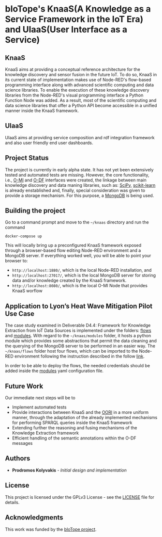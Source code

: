 # bIoTope's KnaaS(A Knowledge as a Service Framework in the IoT Era) and UIaaS(User Interface as a Service)

## KnaaS
KnaaS aims at providing a conceptual reference architecture for the knowledge discovery and sensor fusion in the future IoT. To do so, KnaaS in its current state of implementation makes use of Node-RED's flow-based programming interface along with advanced scientific computing and data science libraries. To enable the execution of these knowledge discovery libraries from the Node-RED's visual programming interface a Python Function Node was added. As a result, most of the scientific computing and data science libraries that offer a Python API become accessible in a unified manner inside the KnaaS framework.

## UIaaS
UIaaS aims at providing service composition and rdf integration framework and also user friendly end user dashboards.

## Project Status

The project is currently in early alpha state. It has not yet been extensively tested and automated tests are missing. However, the core functionality, i.e., 
[O-MI](https://github.com/skubler/Node-Red-OMI) and [O-DF](https://github.com/skubler/Node-Red-ODF) interfaces were created, the linkage between main knowledge discovery and data maning libraries, such as: [SciPy](https://www.scipy.org/), [scikit-learn](http://scikit-learn.org/stable/) is already enstablished and, finally, special consideration was given to provide a storage mechanism. For this purpose, a [MongoDB](https://www.mongodb.com) is being used.

## Building the project

Go to a command prompt and move to the ```~/knaas``` directory and run the command

```
docker-compose up
```

This will locally bring up a preconfigured KnaaS framework exposed through a browser-based flow editing Node-RED environment and a MongoDB server. If everything worked well, you will be able to point your browser to:

* ```http://localhost:1880/```, which is the local Node-RED installation, and
* ```http://localhost:27017/```, which is the local MongoDB server for storing data and/or knowledge created by the KnaaS framework.
* ```http://localhost:8080/```, which is the local O-MI Node that provides KnaaS worflow

## Application to Lyon’s Heat Wave Mitigation Pilot Use Case

The case study examined in Deliverable D4.4: Framework for Knowledge Extraction from IoT Data Sources is implemented under the folders: [flows](flows/) and [modules](modules/). With regard to the ```~/knaas/modules``` folder, it hosts a python module which provides some abstractions that permit  the data cleaning and the querying of the MongoDB server to be performed in an easier way. The ```~/knaas/flows``` folder host four flows, which can be imported to the Node-RED environment following the instruction described in the follow [link](https://nodered.org/docs/getting-started/first-flow).

In order to be able to deploy the flows, the needed credentials should be added inside the [modules](modules/config.yml) yaml configuration file.

## Future Work

Our immediate next steps will be to

* Implement automated tests
* Provide interactions between KnaaS and the [OORI](https://github.com/cmader/OORI) in a more uniform manner, through the adaptation of the already implemented mechanisms for performing SPARQL queries inside the KnaaS framework
* Extending further the reasoning and fusing mechanisms of the Knowledge Extraction framework
* Efficient handling of the semantic annotations within the O-DF messages

## Authors

* **Prodromos Kolyvakis** - *Initial design and implementation*

## License

This project is licensed under the GPLv3 License - see the [LICENSE](LICENSE) file for details.

## Acknowledgments

This work was funded by the [bIoTope project](http://www.biotope-project.eu).
